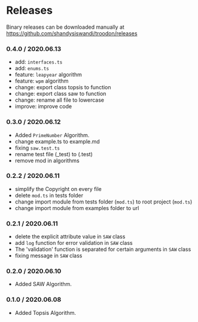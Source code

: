 # Releases

Binary releases can be downloaded manually at https://github.com/shandysiswandi/troodon/releases

### 0.4.0 / 2020.06.13

- add: `interfaces.ts`
- add: `enums.ts`
- feature: `leapyear` algorithm
- feature: `wpm` algorithm
- change: export class topsis to function
- change: export class saw to function
- change: rename all file to lowercase
- improve: improve code

### 0.3.0 / 2020.06.12

- Added `PrimeNumber` Algorithm.
- change example.ts to example.md
- fixing `saw.test.ts`
- rename test file (\_test) to (.test)
- remove mod in algorithms

### 0.2.2 / 2020.06.11

- simplify the Copyright on every file
- delete `mod.ts` in tests folder
- change import module from tests folder (`mod.ts`) to root project (`mod.ts`)
- change import module from examples folder to url

### 0.2.1 / 2020.06.11

- delete the explicit attribute value in `SAW` class
- add `log` function for error validation in `SAW` class
- The 'validation' function is separated for certain arguments in `SAW` class
- fixing message in `SAW` class

### 0.2.0 / 2020.06.10

- Added SAW Algorithm.

### 0.1.0 / 2020.06.08

- Added Topsis Algorithm.
